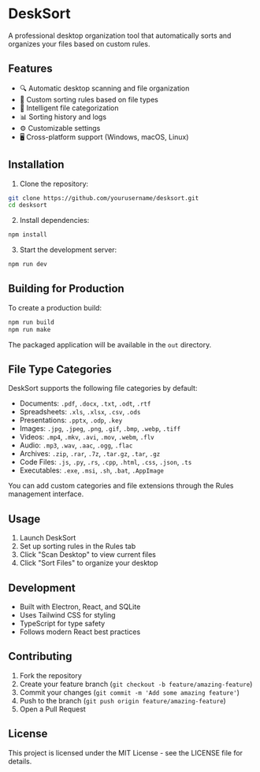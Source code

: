 # DeskSort

A professional desktop organization tool that automatically sorts and organizes your files based on custom rules.

## Features

- 🔍 Automatic desktop scanning and file organization
- 📁 Custom sorting rules based on file types
- 🎯 Intelligent file categorization
- 📊 Sorting history and logs
- ⚙️ Customizable settings
- 🖥️ Cross-platform support (Windows, macOS, Linux)

## Installation

1. Clone the repository:
```bash
git clone https://github.com/yourusername/desksort.git
cd desksort
```

2. Install dependencies:
```bash
npm install
```

3. Start the development server:
```bash
npm run dev
```

## Building for Production

To create a production build:

```bash
npm run build
npm run make
```

The packaged application will be available in the `out` directory.

## File Type Categories

DeskSort supports the following file categories by default:

- Documents: `.pdf`, `.docx`, `.txt`, `.odt`, `.rtf`
- Spreadsheets: `.xls`, `.xlsx`, `.csv`, `.ods`
- Presentations: `.pptx`, `.odp`, `.key`
- Images: `.jpg`, `.jpeg`, `.png`, `.gif`, `.bmp`, `.webp`, `.tiff`
- Videos: `.mp4`, `.mkv`, `.avi`, `.mov`, `.webm`, `.flv`
- Audio: `.mp3`, `.wav`, `.aac`, `.ogg`, `.flac`
- Archives: `.zip`, `.rar`, `.7z`, `.tar.gz`, `.tar`, `.gz`
- Code Files: `.js`, `.py`, `.rs`, `.cpp`, `.html`, `.css`, `.json`, `.ts`
- Executables: `.exe`, `.msi`, `.sh`, `.bat`, `.AppImage`

You can add custom categories and file extensions through the Rules management interface.

## Usage

1. Launch DeskSort
2. Set up sorting rules in the Rules tab
3. Click "Scan Desktop" to view current files
4. Click "Sort Files" to organize your desktop

## Development

- Built with Electron, React, and SQLite
- Uses Tailwind CSS for styling
- TypeScript for type safety
- Follows modern React best practices

## Contributing

1. Fork the repository
2. Create your feature branch (`git checkout -b feature/amazing-feature`)
3. Commit your changes (`git commit -m 'Add some amazing feature'`)
4. Push to the branch (`git push origin feature/amazing-feature`)
5. Open a Pull Request

## License

This project is licensed under the MIT License - see the LICENSE file for details. 